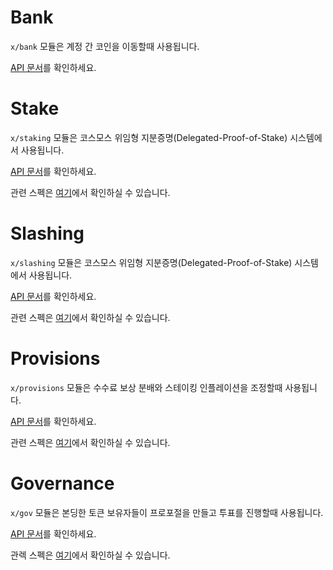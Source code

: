# Bank

`x/bank` 모듈은 계정 간 코인을 이동할때 사용됩니다.

[API 문서](https://godoc.org/github.com/okex/exchain/ibc-3rd/cosmos-v443/x/bank)를 확인하세요.

# Stake

`x/staking` 모듈은 코스모스 위임형 지분증명(Delegated-Proof-of-Stake) 시스템에서 사용됩니다.

[API 문서](https://godoc.org/github.com/okex/exchain/ibc-3rd/cosmos-v443/x/staking)를 확인하세요.

관련 스펙은 [여기](https://github.com/okex/exchain/ibc-3rd/cosmos-v443/tree/master/docs/spec/staking)에서 확인하실 수 있습니다.

# Slashing

`x/slashing` 모듈은 코스모스 위임형 지분증명(Delegated-Proof-of-Stake) 시스템에서 사용됩니다.

[API 문서](https://godoc.org/github.com/okex/exchain/ibc-3rd/cosmos-v443/x/slashing)를 확인하세요.

관련 스펙은 [여기](https://github.com/okex/exchain/ibc-3rd/cosmos-v443/tree/master/docs/spec/slashing)에서 확인하실 수 있습니다.

# Provisions

`x/provisions` 모듈은 수수료 보상 분배와 스테이킹 인플레이션을 조정할때 사용됩니다.

[API 문서](https://godoc.org/github.com/okex/exchain/ibc-3rd/cosmos-v443/x/distribution)를 확인하세요.

관련 스펙은 [여기](https://github.com/okex/exchain/ibc-3rd/cosmos-v443/tree/master/docs/spec/distribution)에서 확인하실 수 있습니다.

# Governance

`x/gov` 모듈은 본딩한 토큰 보유자들이 프로포절을 만들고 투표를 진행할때 사용됩니다.

[API 문서](https://godoc.org/github.com/okex/exchain/ibc-3rd/cosmos-v443/x/gov)를 확인하세요.

관렉 스펙은 [여기](https://github.com/okex/exchain/ibc-3rd/cosmos-v443/tree/master/docs/spec/governance)에서 확인하실 수 있습니다.
